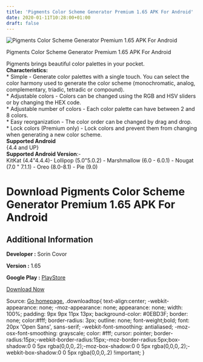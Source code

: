 ```yaml
---
title: 'Pigments Color Scheme Generator Premium 1.65 APK For Android'
date: 2020-01-11T10:28:00+01:00
draft: false
---
```


![Pigments Color Scheme Generator Premium 1.65 APK For Android](https://i0.wp.com/apkhome.net/wp-content/uploads/2020/01/Pigments-Color-Scheme-Generator-Premium-1.65.png "Pigments Color Scheme Generator Premium 1.65 APK For Android")

  

Pigments Color Scheme Generator Premium 1.65 APK For Android

Pigments brings beautiful color palettes in your pocket.  
**Characteristics:**  
\* Simple - Generate color palettes with a single touch. You can select the color harmony used to generate the color scheme (monochromatic, analog, complementary, triadic, tetradic or compound).  
\* Adjustable colors - Colors can be changed using the RGB and HSV sliders or by changing the HEX code.  
\* Adjustable number of colors - Each color palette can have between 2 and 8 colors.  
\* Easy reorganization - The color order can be changed by drag and drop.  
\* Lock colors (Premium only) - Lock colors and prevent them from changing when generating a new color scheme.  
**Supported Android**  
{4.4 and UP}  
**Supported Android Version**:-  
KitKat (4.4"4.4.4)- Lollipop (5.0"5.0.2) - Marshmallow (6.0 - 6.0.1) - Nougat (7.0 " 7.1.1) - Oreo (8.0-8.1) - Pie (9.0)

Download Pigments Color Scheme Generator Premium 1.65 APK For Android
=====================================================================

Additional Information
----------------------

**Developer :** Sorin Covor

**Version :** 1.65

**Google Play :** [PlayStore](https://play.google.com/store/apps/details?id=com.sorincovor.pigments&hl=en)

  

[Download Now](https://store4app.co/post/pigments-color-scheme-generator-premium-1-65-apk-for-android_1578730719)

  
Source: [Go homepage.](https://store4app.co/post/pigments-color-scheme-generator-premium-1-65-apk-for-android_1578730719) .downloadtop{ text-align:center; -webkit-appearance: none; -moz-appearance: none; appearance: none; width: 100%; padding: 9px 9px 11px 13px; background-color: #0EBD3F; border: none; color:#fff; border-radius: 3px; outline: none; font-weight;bold; font: 20px 'Open Sans', sans-serif; -webkit-font-smoothing: antialiased; -moz-osx-font-smoothing: grayscale; color: #fff; cursor: pointer; border-radius:15px;-webkit-border-radius:15px;-moz-border-radius:5px;box-shadow:0 0 5px rgba(0,0,0,.2);-moz-box-shadow:0 0 5px rgba(0,0,0,.2);-webkit-box-shadow:0 0 5px rgba(0,0,0,.2) !important; }